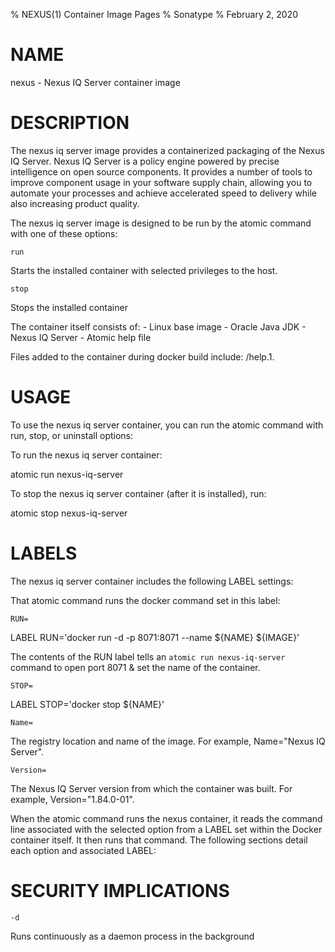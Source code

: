 % NEXUS(1) Container Image Pages
% Sonatype
% February 2, 2020

# NAME
nexus \- Nexus IQ Server container image

# DESCRIPTION
The nexus iq server image provides a containerized packaging of the Nexus IQ Server.
Nexus IQ Server  is a policy engine powered by precise intelligence on open source components. It provides a number of tools to improve component usage in your software supply chain, allowing you to automate your processes and achieve accelerated speed to delivery while also increasing product quality.

The nexus iq server image is designed to be run by the atomic command with one of these options:

`run`

Starts the installed container with selected privileges to the host.

`stop`

Stops the installed container

The container itself consists of:
    - Linux base image
    - Oracle Java JDK
    - Nexus IQ Server
    - Atomic help file

Files added to the container during docker build include: /help.1.

# USAGE
To use the nexus iq server container, you can run the atomic command with run, stop, or uninstall options:

To run the nexus iq server container:

  atomic run nexus-iq-server

To stop the nexus iq server container (after it is installed), run:

  atomic stop nexus-iq-server

# LABELS
The nexus iq server container includes the following LABEL settings:

That atomic command runs the docker command set in this label:

`RUN=`

  LABEL RUN='docker run -d -p 8071:8071 --name ${NAME} ${IMAGE}'

  The contents of the RUN label tells an `atomic run nexus-iq-server` command to open port 8071 & set the name of the container.

`STOP=`

  LABEL STOP='docker stop ${NAME}'

`Name=`

The registry location and name of the image. For example, Name="Nexus IQ Server".

`Version=`

The Nexus IQ Server version from which the container was built. For example, Version="1.84.0-01".

When the atomic command runs the nexus container, it reads the command line associated with the selected option
from a LABEL set within the Docker container itself. It then runs that command. The following sections detail
each option and associated LABEL:

# SECURITY IMPLICATIONS

`-d`

Runs continuously as a daemon process in the background
